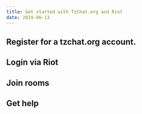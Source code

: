 ```yaml
---
title: Get started with TzChat.org and Riot
date: 2019-06-13
---
```


## Register for a tzchat.org account.

## Login via Riot

## Join rooms

## Get help
